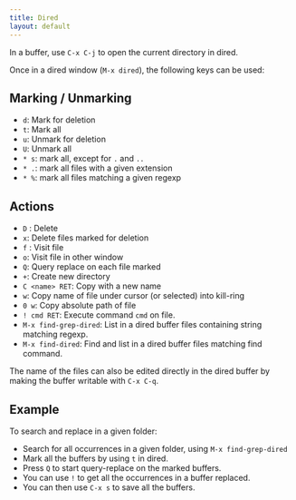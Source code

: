 ```yaml
---
title: Dired
layout: default
---
```


In a buffer, use `C-x C-j` to open the current directory in dired.

Once in a dired window (`M-x dired`), the following keys can be used:


## Marking / Unmarking

- `d`: Mark for deletion
- `t`: Mark all
- `u`: Unmark for deletion
- `U`: Unmark all
- `* s`: mark all, except for `.` and `..`
- `* .`: mark all files with a given extension
- `* %`: mark all files matching a given regexp

## Actions

- `D` : Delete
- `x`: Delete files marked for deletion
- `f` : Visit file
- `o`: Visit file in other window
- `Q`: Query replace on each file marked
- `+`: Create new directory
- `C <name> RET`: Copy with a new name
- `w`: Copy name of file under cursor (or selected) into kill-ring
- `0 w`: Copy absolute path of file
- `! cmd RET`: Execute command `cmd` on file.
- `M-x find-grep-dired`: List in a dired buffer files containing
  string matching regexp.
- `M-x find-dired`: Find and list in a dired buffer files matching
  find command.


The name of the files can also be edited directly in the dired buffer
by making the buffer writable with `C-x C-q`.


## Example

To search and replace in a given folder:

- Search for all occurrences in a given folder, using `M-x
  find-grep-dired`
- Mark all the buffers by using `t` in dired.
- Press `Q` to start query-replace on the marked buffers.
- You can use `!` to get all the occurrences in a buffer replaced.
- You can then use `C-x s` to save all the buffers.
